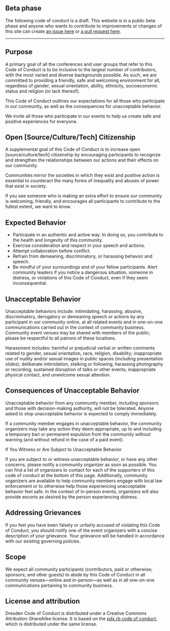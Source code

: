 ## Beta phase

The following code of conduct is a draft. This website is in a public beta phase and anyone who wants to contribute to improvements or changes of 
this site can create [an issue here](@github_issues@) or [a pull request here](@github_url@).

<hr class="blockspace">

## Purpose

A primary goal of all the conferences and user groups that refer to this Code of Conduct is to be inclusive to the largest number of contributors, with the most varied and diverse backgrounds possible. As such, we are committed to providing a friendly, safe and welcoming environment for all, regardless of gender, sexual orientation, ability, ethnicity, socioeconomic status and religion (or lack thereof).

This Code of Conduct outlines our expectations for all those who participate in our community, as well as the consequences for unacceptable behavior.

We invite all those who participate in our events to help us create safe and positive experiences for everyone.

## Open [Source/Culture/Tech] Citizenship

A supplemental goal of this Code of Conduct is to increase open [source/culture/tech] citizenship by encouraging participants to recognize and strengthen the relationships between our actions and their effects on our community.

Communities mirror the societies in which they exist and positive action is essential to counteract the many forms of inequality and abuses of power that exist in society.

If you see someone who is making an extra effort to ensure our community is welcoming, friendly, and encourages all participants to contribute to the fullest extent, we want to know.

## Expected Behavior

* Participate in an authentic and active way. In doing so, you contribute to the health and longevity of this community.
* Exercise consideration and respect in your speech and actions.
* Attempt collaboration before conflict.
* Refrain from demeaning, discriminatory, or harassing behavior and speech.
* Be mindful of your surroundings and of your fellow participants. Alert community leaders if you notice a dangerous situation, someone in distress, or violations of this Code of Conduct, even if they seem inconsequential.

## Unacceptable Behavior

Unacceptable behaviors include: intimidating, harassing, abusive, discriminatory, derogatory or demeaning speech or actions by any participant in our community online, at all related events and in one-on-one communications carried out in the context of community business. Community event venues may be shared with members of the public; please be respectful to all patrons of these locations.

Harassment includes: harmful or prejudicial verbal or written comments related to gender, sexual orientation, race, religion, disability; inappropriate use of nudity and/or sexual images in public spaces (including presentation slides); deliberate intimidation, stalking or following; harassing photography or recording; sustained disruption of talks or other events; inappropriate physical contact, and unwelcome sexual attention.

## Consequences of Unacceptable Behavior

Unacceptable behavior from any community member, including sponsors and those with decision-making authority, will not be tolerated. Anyone asked to stop unacceptable behavior is expected to comply immediately.

If a community member engages in unacceptable behavior, the community organizers may take any action they deem appropriate, up to and including a temporary ban or permanent expulsion from the community without warning (and without refund in the case of a paid event).

If You Witness or Are Subject to Unacceptable Behavior

If you are subject to or witness unacceptable behavior, or have any other concerns, please notify a community organizer as soon as possible. You can find a list of organizers to contact for each of the supporters of this code of conduct at the bottom of this page. Additionally, community organizers are available to help community members engage with local law enforcement or to otherwise help those experiencing unacceptable behavior feel safe. In the context of in-person events, organizers will also provide escorts as desired by the person experiencing distress.

## Addressing Grievances

If you feel you have been falsely or unfairly accused of violating this Code of Conduct, you should notify one of the event organizers with a concise description of your grievance. Your grievance will be handled in accordance with our existing governing policies.

## Scope

We expect all community participants (contributors, paid or otherwise; sponsors; and other guests) to abide by this Code of Conduct in all community venues—online and in-person—as well as in all one-on-one communications pertaining to community business.

## License and attribution

Dresden Code of Conduct is distributed under a Creative Commons Attribution-ShareAlike license. 
It is based on the [pdx.rb code of conduct](http://pdxruby.org/codeofconduct), which is distributed under the same license.
